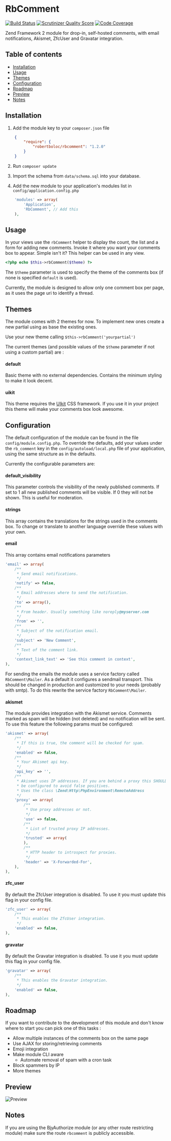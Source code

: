 # RbComment
[![Build Status](https://travis-ci.org/robertboloc/RbComment.png?branch=master)](https://travis-ci.org/robertboloc/RbComment)
[![Scrutinizer Quality Score](https://scrutinizer-ci.com/g/robertboloc/RbComment/badges/quality-score.png?s=2a9282e48eacd63e6cb9366ae5491f9409fcdaec)](https://scrutinizer-ci.com/g/robertboloc/RbComment/)
[![Code Coverage](https://scrutinizer-ci.com/g/robertboloc/RbComment/badges/coverage.png?s=7d6925b4d8cb2add259cbba7e05838323bcece3c)](https://scrutinizer-ci.com/g/robertboloc/RbComment/)

Zend Framework 2 module for drop-in, self-hosted comments, with
email notifications, Akismet, ZfcUser and Gravatar integration.

## Table of contents
- [Installation](#installation)
- [Usage](#usage)
- [Themes](#themes)
- [Configuration](#configuration)
- [Roadmap](#roadmap)
- [Preview](#preview)
- [Notes](#notes)

## Installation

1. Add the module key to your `composer.json` file
```json
    {
        "require": {
            "robertboloc/rbcomment": "1.2.0"
        }
    }
```

2. Run `composer update`

3. Import the schema from `data/schema.sql` into your database.

4. Add the new module to your application's modules list in `config/application.config.php`
```php
    'modules' => array(
        'Application',
        'RbComment', // Add this
    ),
```

## Usage

In your views use the `rbComment` helper to display the count, the list and a form for adding new comments. Invoke it
where you want your comments box to appear. Simple isn't it? This helper can be used in any view.

```php
<?php echo $this->rbComment($theme) ?>
```
The `$theme` parameter is used to specify the theme of the comments box (if none is specified `default` is used).

Currently, the module is designed to allow only one comment box per page, as it uses
the page uri to identify a thread.


## Themes

The module comes with 2 themes for now. To implement new ones create a new partial using
as base the existing ones.

Use your new theme calling `$this->rbComment('yourpartial')`

The current themes (and possible values of the `$theme` parameter if not using a custom partial) are :

#### default
Basic theme with no external dependencies. Contains the minimum styling to make it look decent.

#### uikit
This theme requires the [UIkit](http://www.getuikit.com/) CSS framework. If you use it in your project this theme
will make your comments box look awesome.


## Configuration

The default configuration of the module can be found in the file `config/module.config.php`.
To override the defaults, add your values under the `rb_comment` key in the `config/autoload/local.php` file
of your application, using the same structure as in the defaults.

Currently the configurable parameters are:

#### default_visibility
This parameter controls the visibility of the newly published comments. If set to 1 all new published comments will be
visible. If 0 they will not be shown. This is useful for moderation.

#### strings
This array contains the translations for the strings used in the comments box. To change or translate to another language
override these values with your own.

#### email
This array contains email notifications parameters
```php
'email' => array(
    /**
     * Send email notifications.
     */
    'notify' => false,
    /**
     * Email addresses where to send the notification.
     */
    'to' => array(),
    /**
     * From header. Usually something like noreply@myserver.com
     */
    'from' => '',
    /**
     * Subject of the notification email.
     */
    'subject' => 'New Comment',
    /**
     * Text of the comment link.
     */
    'context_link_text' => 'See this comment in context',
),
```
For sending the emails the module uses a service factory called `RbComment\Mailer`.
As a default it configures a sendmail transport. This should be changed in
production and customized to your needs (probably with smtp).
To do this rewrite the service factory `RbComment\Mailer`.

#### akismet

The module provides integration with the Akismet service. Comments marked as
spam will be hidden (not deleted) and no notification will be sent. To use this
feature  the following params must be configured:

```php
'akismet' => array(
    /**
     * If this is true, the comment will be checked for spam.
     */
    'enabled' => false,
    /**
     * Your Akismet api key.
     */
    'api_key' => '',
    /**
     * Akismet uses IP addresses. If you are behind a proxy this SHOULD
     * be configured to avoid false positives.
     * Uses the class \Zend\Http\PhpEnvironment\RemoteAddress
     */
    'proxy' => array(
        /**
         * Use proxy addresses or not.
         */
        'use' => false,
        /**
         * List of trusted proxy IP addresses.
         */
        'trusted' => array(
        ),
        /**
         * HTTP header to introspect for proxies.
         */
        'header' => 'X-Forwarded-For',
    ),
),
```
#### zfc_user

By default the ZfcUser integration is disabled. To use it you must update this flag in your config file.

```php
'zfc_user' => array(
    /**
     * This enables the ZfcUser integration.
     */
    'enabled' => false,
),
```

#### gravatar

By default the Gravatar integration is disabled. To use it you must update this flag in your config file.

```php
'gravatar' => array(
    /**
     * This enables the Gravatar integration.
     */
    'enabled' => false,
),
```

## Roadmap

If you want to contribute to the development of this module and don't know where to start you can
pick one of this tasks :

* Allow multiple instances of the comments box on the same page
* Use AJAX for storing/retrieving comments
* Emoji integration
* Make module CLI aware
  * Automate removal of spam with a cron task
* Block spammers by IP
* More themes

## Preview

![Preview](demo/preview.png)

## Notes

If you are using the BjyAuthorize module (or any other route restricting module)
make sure the route `rbcomment` is publicly accessible.